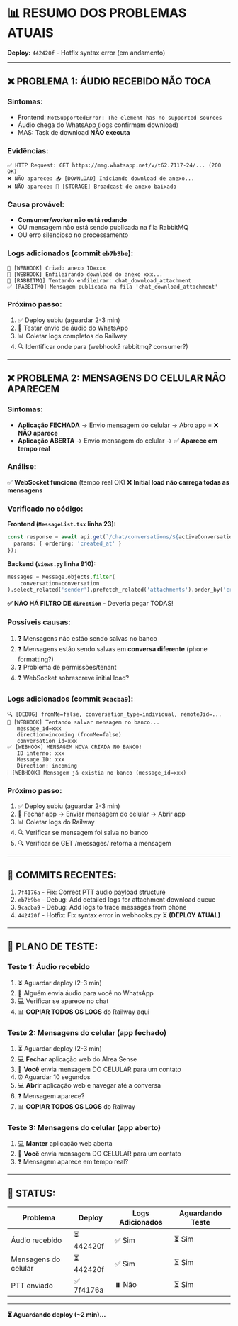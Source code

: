 # 📊 RESUMO DOS PROBLEMAS ATUAIS

**Deploy:** `442420f` - Hotfix syntax error (em andamento)

---

## ❌ PROBLEMA 1: ÁUDIO RECEBIDO NÃO TOCA

### Sintomas:
- Frontend: `NotSupportedError: The element has no supported sources`
- Áudio chega do WhatsApp (logs confirmam download)
- MAS: Task de download **NÃO executa**

### Evidências:
```log
✅ HTTP Request: GET https://mmg.whatsapp.net/v/t62.7117-24/... (200 OK)
❌ NÃO aparece: 📥 [DOWNLOAD] Iniciando download de anexo...
❌ NÃO aparece: 📡 [STORAGE] Broadcast de anexo baixado
```

### Causa provável:
- **Consumer/worker não está rodando**
- OU mensagem não está sendo publicada na fila RabbitMQ
- OU erro silencioso no processamento

### Logs adicionados (commit `eb7b9be`):
```log
📎 [WEBHOOK] Criado anexo ID=xxx
🔄 [WEBHOOK] Enfileirando download do anexo xxx...
🚀 [RABBITMQ] Tentando enfileirar: chat_download_attachment
✅ [RABBITMQ] Mensagem publicada na fila 'chat_download_attachment'
```

### Próximo passo:
1. ✅ Deploy subiu (aguardar 2-3 min)
2. 📱 Testar envio de áudio do WhatsApp
3. 📊 Coletar logs completos do Railway
4. 🔍 Identificar onde para (webhook? rabbitmq? consumer?)

---

## ❌ PROBLEMA 2: MENSAGENS DO CELULAR NÃO APARECEM

### Sintomas:
- **Aplicação FECHADA** → Envio mensagem do celular → Abro app = ❌ **NÃO aparece**
- **Aplicação ABERTA** → Envio mensagem do celular → ✅ **Aparece em tempo real**

### Análise:
✅ **WebSocket funciona** (tempo real OK)
❌ **Initial load não carrega todas as mensagens**

### Verificado no código:

**Frontend (`MessageList.tsx` linha 23):**
```typescript
const response = await api.get(`/chat/conversations/${activeConversation.id}/messages/`, {
  params: { ordering: 'created_at' }
});
```

**Backend (`views.py` linha 910):**
```python
messages = Message.objects.filter(
    conversation=conversation
).select_related('sender').prefetch_related('attachments').order_by('created_at')
```

**✅ NÃO HÁ FILTRO DE `direction`** - Deveria pegar TODAS!

### Possíveis causas:
1. ❓ Mensagens não estão sendo salvas no banco
2. ❓ Mensagens estão sendo salvas em **conversa diferente** (phone formatting?)
3. ❓ Problema de permissões/tenant
4. ❓ WebSocket sobrescreve initial load?

### Logs adicionados (commit `9cacba9`):
```log
🔍 [DEBUG] fromMe=false, conversation_type=individual, remoteJid=...
💾 [WEBHOOK] Tentando salvar mensagem no banco...
   message_id=xxx
   direction=incoming (fromMe=false)
   conversation_id=xxx
✅ [WEBHOOK] MENSAGEM NOVA CRIADA NO BANCO!
   ID interno: xxx
   Message ID: xxx
   Direction: incoming
ℹ️ [WEBHOOK] Mensagem já existia no banco (message_id=xxx)
```

### Próximo passo:
1. ✅ Deploy subiu (aguardar 2-3 min)
2. 📱 Fechar app → Enviar mensagem do celular → Abrir app
3. 📊 Coletar logs do Railway
4. 🔍 Verificar se mensagem foi salva no banco
5. 🔍 Verificar se GET /messages/ retorna a mensagem

---

## 📝 COMMITS RECENTES:

1. `7f4176a` - Fix: Correct PTT audio payload structure
2. `eb7b9be` - Debug: Add detailed logs for attachment download queue
3. `9cacba9` - Debug: Add logs to trace messages from phone
4. `442420f` - Hotfix: Fix syntax error in webhooks.py ⏳ **(DEPLOY ATUAL)**

---

## 🧪 PLANO DE TESTE:

### Teste 1: Áudio recebido
1. ⏳ Aguardar deploy (2-3 min)
2. 📱 Alguém envia áudio para você no WhatsApp
3. 💻 Verificar se aparece no chat
4. 📊 **COPIAR TODOS OS LOGS** do Railway aqui

### Teste 2: Mensagens do celular (app fechado)
1. ⏳ Aguardar deploy (2-3 min)
2. 💻 **Fechar** aplicação web do Alrea Sense
3. 📱 **Você** envia mensagem DO CELULAR para um contato
4. ⏰ Aguardar 10 segundos
5. 💻 **Abrir** aplicação web e navegar até a conversa
6. ❓ Mensagem aparece?
7. 📊 **COPIAR TODOS OS LOGS** do Railway

### Teste 3: Mensagens do celular (app aberto)
1. 💻 **Manter** aplicação web aberta
2. 📱 **Você** envia mensagem DO CELULAR para um contato
3. ❓ Mensagem aparece em tempo real?

---

## 🎯 STATUS:

| Problema | Deploy | Logs Adicionados | Aguardando Teste |
|----------|--------|------------------|------------------|
| Áudio recebido | ⏳ 442420f | ✅ Sim | ⏳ Sim |
| Mensagens do celular | ⏳ 442420f | ✅ Sim | ⏳ Sim |
| PTT enviado | ✅ 7f4176a | ⏸️ Não | ⏳ Sim |

---

**⏳ Aguardando deploy (~2 min)...**



